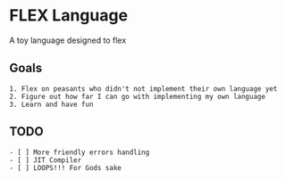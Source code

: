 # FLEX Language

A toy language designed to flex

## Goals

    1. Flex on peasants who didn't not implement their own language yet
    2. Figure out how far I can go with implementing my own language
    3. Learn and have fun

## TODO

    - [ ] More friendly errors handling
    - [ ] JIT Compiler
    - [ ] LOOPS!!! For Gods sake

